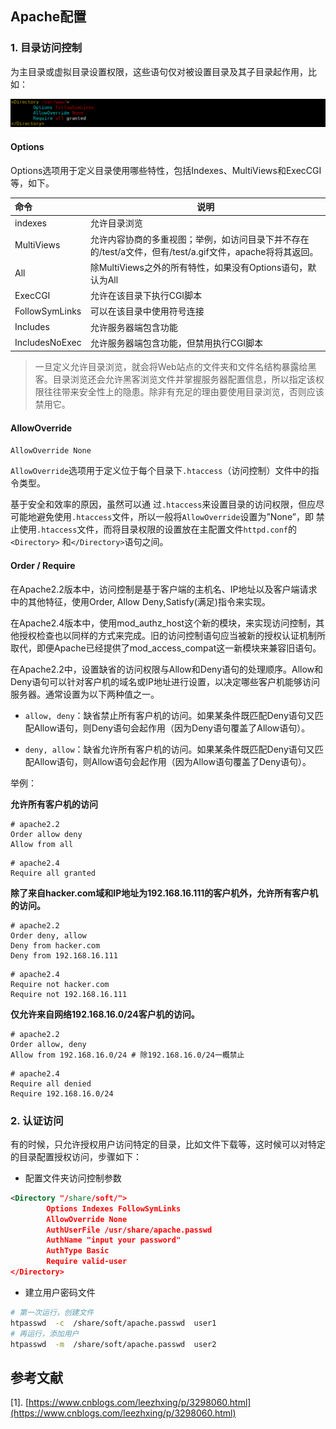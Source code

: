 ## Apache配置

### 1.  目录访问控制

为主目录或虚拟目录设置权限，这些语句仅对被设置目录及其子目录起作用，比如：

![image-20210827102631004](img/05-Apache%E7%AE%80%E6%98%8E%E6%95%99%E7%A8%8B/image-20210827102631004.png)

#### Options

Options选项用于定义目录使用哪些特性，包括Indexes、MultiViews和ExecCGI等，如下。

| 命令           | 说明                                                         |
| :------------- | ------------------------------------------------------------ |
| indexes        | 允许目录浏览                                                 |
| MultiViews     | 允许内容协商的多重视图；举例，如访问目录下并不存在的/test/a文件，但有/test/a.gif文件，apache将将其返回。 |
| All            | 除MultiViews之外的所有特性，如果没有Options语句，默认为All   |
| ExecCGI        | 允许在该目录下执行CGI脚本                                    |
| FollowSymLinks | 可以在该目录中使用符号连接                                   |
| Includes       | 允许服务器端包含功能                                         |
| IncludesNoExec | 允许服务器端包含功能，但禁用执行CGI脚本                      |

> 一旦定义允许目录浏览，就会将Web站点的文件夹和文件名结构暴露给黑客。目录浏览还会允许黑客浏览文件并掌握服务器配置信息，所以指定该权限往往带来安全性上的隐患。除非有充足的理由要使用目录浏览，否则应该禁用它。

#### AllowOverride
```xml
AllowOverride None
```
`AllowOverride`选项用于定义位于每个目录下`.htaccess`（访问控制）文件中的指令类型。

基于安全和效率的原因，虽然可以通 过`.htaccess`来设置目录的访问权限，但应尽可能地避免使用`.htaccess`文件，所以一般将`AllowOverride`设置为”None”，即 禁止使用`.htaccess`文件，而将目录权限的设置放在主配置文件`httpd.conf`的`<Directory>` 和`</Directory>`语句之间。

#### Order / Require

在Apache2.2版本中，访问控制是基于客户端的主机名、IP地址以及客户端请求中的其他特征，使用Order, Allow Deny,Satisfy(满足)指令来实现。

在Apache2.4版本中，使用mod_authz_host这个新的模块，来实现访问控制，其他授权检查也以同样的方式来完成。旧的访问控制语句应当被新的授权认证机制所取代，即便Apache已经提供了mod_access_compat这一新模块来兼容旧语句。

在Apache2.2中，设置缺省的访问权限与Allow和Deny语句的处理顺序。Allow和Deny语句可以针对客户机的域名或IP地址进行设置，以决定哪些客户机能够访问服务器。通常设置为以下两种值之一。

- `allow, deny`：缺省禁止所有客户机的访问。如果某条件既匹配Deny语句又匹配Allow语句，则Deny语句会起作用（因为Deny语句覆盖了Allow语句）。

- `deny, allow`：缺省允许所有客户机的访问。如果某条件既匹配Deny语句又匹配Allow语句，则Allow语句会起作用（因为Allow语句覆盖了Deny语句）。

举例：

**允许所有客户机的访问**

```
# apache2.2
Order allow deny
Allow from all
```
```
# apache2.4
Require all granted 
```

**除了来自hacker.com域和IP地址为192.168.16.111的客户机外，允许所有客户机的访问。**

```
# apache2.2
Order deny, allow
Deny from hacker.com
Deny from 192.168.16.111
```
```
# apache2.4
Require not hacker.com
Require not 192.168.16.111
```
**仅允许来自网络192.168.16.0/24客户机的访问。**

```
# apache2.2
Order allow, deny
Allow from 192.168.16.0/24 # 除192.168.16.0/24一概禁止
```
```
# apache2.4
Require all denied
Require 192.168.16.0/24
```



### 2. 认证访问

有的时候，只允许授权用户访问特定的目录，比如文件下载等，这时候可以对特定的目录配置授权访问，步骤如下：

- 配置文件夹访问控制参数

```xml
<Directory "/share/soft/">
        Options Indexes FollowSymLinks
        AllowOverride None
        AuthUserFile /usr/share/apache.passwd
        AuthName "input your password"
        AuthType Basic
        Require valid-user
</Directory>
```

- 建立用户密码文件

```bash
# 第一次运行，创建文件
htpasswd  -c  /share/soft/apache.passwd  user1  
# 再运行，添加用户
htpasswd  -m  /share/soft/apache.passwd  user2
```



## 参考文献

[1]. [https://www.cnblogs.com/leezhxing/p/3298060.html](https://www.cnblogs.com/leezhxing/p/3298060.html)

